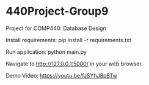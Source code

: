 # 440Project-Group9
Project for COMP440: Database Design

Install requirements:
pip install -r requirements.txt

Run application:
python main.py

Navigate to http://127.0.0.1:5000/ in your web browser.

Demo Video: https://youtu.be/fJSYhJ8pBTw
